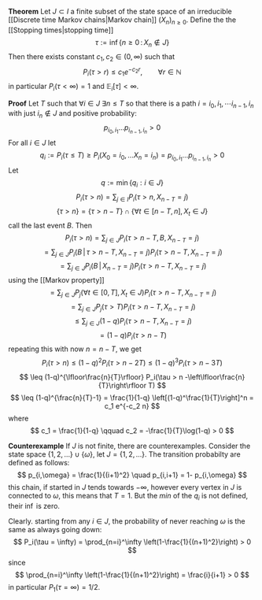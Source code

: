 **Theorem** Let $J \subset I$ a finite subset of the state space of an irreducible [[Discrete time Markov chains|Markov chain]] $(X_n)_{n\geq 0}$. Define the the [[Stopping times|stopping time]]
$$
\tau := \inf\{n \geq0\,:\, X_n \notin J\}
$$
Then there exists constant $c_1,c_2 \in (0,\infty)$ such that 
$$
P_i(\tau > r) \leq c_1 e^{-c_2r}, \qquad \forall r \in \mathbb{N}
$$
in particular $P_i(\tau < \infty)=1$ and $\mathbb{E}_i[\tau] < \infty$.

**Proof** Let $T$ such that $\forall i \in J$ $\exists n \leq T$ so that there is a path $i=i_0, i_1, \dotsm i_{n-1}, i_n$ with just $i_n \notin J$ and positive probability:
$$
p_{i_0,i_1}\dots p_{i_{n-1}, i_n} > 0
$$
For all $i \in J$ let
$$
q_i := P_i(\tau \leq T) \geq P_i(X_0=i_0, \dots X_n=i_n) = p_{i_0,i_1}\dots p_{i_{n-1}, i_n} > 0
$$
Let 
$$
q := \min \{q_i: i \in J\}
$$
$$
P_i(\tau > n) = \sum_{j \in I} P_i(\tau > n, X_{n-T}=j)
$$
$$
\{\tau >n\} = \{\tau > n-T\} \cap \{\forall t \in [n-T,n], X_t \in J\}
$$
call the last event $B$.
Then
$$
P_i(\tau > n) = \sum_{j \in J} P_i(\tau > n-T, B,X_{n-T}=j)
$$
$$
= \sum_{j \in J} P_i(B\,|\, \tau > n-T, X_{n-T}=j)P_i(\tau > n-T, X_{n-T}=j)
$$
$$
= \sum_{j \in J} P_i(B\,|\, X_{n-T}=j)P_i(\tau > n-T, X_{n-T}=j)
$$
using the [[Markov property]]
$$
= \sum_{j \in J} P_j(\forall t \in [0,T], X_t \in J)P_i(\tau > n-T, X_{n-T}=j)
$$
$$
= \sum_{j \in J}P_j(\tau > T)P_i(\tau > n-T, X_{n-T}=j)
$$
$$
\leq \sum_{j \in J} (1-q)P_i(\tau >n-T, X_{n-T}=j)
$$
$$
= (1-q)P_i(\tau > n-T)
$$
repeating this with now $n = n-T$, we get
$$
P_i(\tau > n) \leq (1-q)^2 P_i(\tau > n-2T) \leq (1-q)^3 P_i(\tau > n-3T)
$$
$$
\leq (1-q)^{\lfloor\frac{n}{T}\rfloor} P_i(\tau > n -\left\lfloor\frac{n}{T}\right\rfloor T)
$$
$$
\leq (1-q)^{\frac{n}{T}-1} = \frac{1}{1-q} \left[(1-q)^\frac{1}{T}\right]^n = c_1 e^{-c_2 n}
$$
where
$$
c_1 = \frac{1}{1-q} \qquad c_2 = -\frac{1}{T}\log(1-q) > 0
$$


**Counterexample** If $J$ is not finite, there are counterexamples.
Consider the state space $\{1,2,\dots\} \cup \{\omega\}$, let $J = \{1,2,\dots\}$.
The transition probabilty are defined as follows:
$$
p_{i,\omega} = \frac{1}{(i+1)^2} \quad p_{i,i+1} = 1- p_{i,\omega}
$$
this chain, if started in $J$ tends towards $-\infty$, however every vertex in $J$ is connected to $\omega$, this means that $T=1$. But the $min$ of the $q_i$ is not defined, their $\inf$ is zero. 

Clearly. starting from any $i \in J$, the probability of never reaching $\omega$ is the same as always going down:
$$
P_i(\tau = \infty) = \prod_{n=i}^\infty \left(1-\frac{1}{(n+1)^2}\right) > 0
$$
since 
$$
\prod_{n=i}^\infty \left(1-\frac{1}{(n+1)^2}\right) = \frac{i}{i+1} > 0
$$
in particular $P_1(\tau = \infty) = 1/2$.